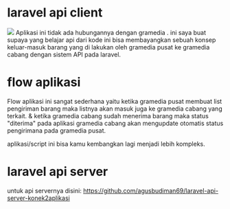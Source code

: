 # laravel api client
<img src="https://i.ibb.co/jVstTcw/1117-1.gif">
Aplikasi ini tidak ada hubungannya dengan gramedia .
ini saya buat supaya yang belajar api dari kode ini bisa membayangkan sebuah konsep keluar-masuk 
barang yang di lakukan oleh gramedia pusat ke gramedia cabang dengan sistem API pada laravel.

# flow aplikasi
Flow aplikasi ini sangat sederhana yaitu ketika gramedia pusat membuat list pengiriman barang maka listnya akan masuk juga ke gramedia cabang yang terkait.
& ketika gramedia cabang sudah menerima barang maka status "diterima" pada aplikasi gramedia cabang akan mengupdate otomatis status pengirimana pada gramedia pusat.

aplikasi/script ini bisa kamu kembangkan lagi menjadi lebih kompleks.

# laravel api server
untuk api servernya disini:
https://github.com/agusbudiman69/laravel-api-server-konek2aplikasi
